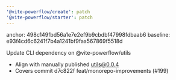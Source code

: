```yaml
---
'@vite-powerflow/create': patch
'@vite-powerflow/starter': patch
---
```


anchor: 498c149fbd56a1e7e2ef9b9cbdbf47998fdbaab6
baseline: e93f4cd6c6241f7b4a1241bf9faa567869f5518d

Update CLI dependency on @vite-powerflow/utils

- Align with manually published utils@0.0.4
- Covers commit d7c822f feat/monorepo-improvements (#199)
